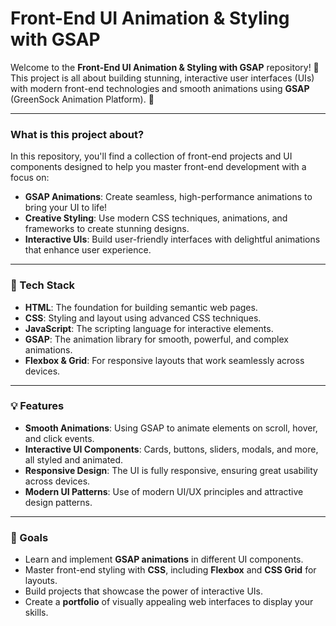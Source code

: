 # Front-End UI Animation & Styling with GSAP

Welcome to the **Front-End UI Animation & Styling with GSAP** repository! 🎉  
This project is all about building stunning, interactive user interfaces (UIs) with modern front-end technologies and smooth animations using **GSAP** (GreenSock Animation Platform). 🚀

---

### What is this project about?

In this repository, you'll find a collection of front-end projects and UI components designed to help you master front-end development with a focus on:

- **GSAP Animations**: Create seamless, high-performance animations to bring your UI to life!
- **Creative Styling**: Use modern CSS techniques, animations, and frameworks to create stunning designs.
- **Interactive UIs**: Build user-friendly interfaces with delightful animations that enhance user experience.

---

### 🚀 Tech Stack

- **HTML**: The foundation for building semantic web pages.
- **CSS**: Styling and layout using advanced CSS techniques.
- **JavaScript**: The scripting language for interactive elements.
- **GSAP**: The animation library for smooth, powerful, and complex animations.
- **Flexbox & Grid**: For responsive layouts that work seamlessly across devices.

---

### 💡 Features

- **Smooth Animations**: Using GSAP to animate elements on scroll, hover, and click events.
- **Interactive UI Components**: Cards, buttons, sliders, modals, and more, all styled and animated.
- **Responsive Design**: The UI is fully responsive, ensuring great usability across devices.
- **Modern UI Patterns**: Use of modern UI/UX principles and attractive design patterns.

---

### 🎯 Goals

- Learn and implement **GSAP animations** in different UI components.
- Master front-end styling with **CSS**, including **Flexbox** and **CSS Grid** for layouts.
- Build projects that showcase the power of interactive UIs.
- Create a **portfolio** of visually appealing web interfaces to display your skills.

